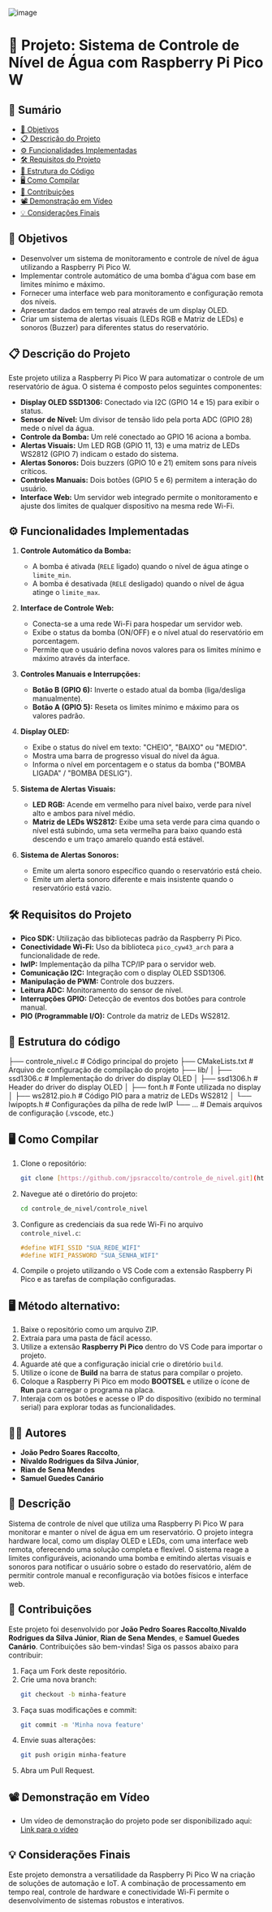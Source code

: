 ![image](https://github.com/user-attachments/assets/f2a5c9b8-6208-4723-8f46-1d74be421827)

# 👥 Projeto: Sistema de Controle de Nível de Água com Raspberry Pi Pico W

## 📑 Sumário

- [🎯 Objetivos](#-objetivos)
- [📋 Descrição do Projeto](#-descrição-do-projeto)
- [⚙️ Funcionalidades Implementadas](#️-funcionalidades-implementadas)
- [🛠️ Requisitos do Projeto](#️-requisitos-do-projeto)
- [📂 Estrutura do Código](#-estrutura-do-código)
- [🖥️ Como Compilar](#️-como-compilar)
- [🤝 Contribuições](#-contribuições)
- [📽️ Demonstração em Vídeo](#️-demonstração-em-vídeo)
- [💡 Considerações Finais](#-considerações-finais)

## 🎯 Objetivos

- Desenvolver um sistema de monitoramento e controle de nível de água utilizando a Raspberry Pi Pico W.
- Implementar controle automático de uma bomba d'água com base em limites mínimo e máximo.
- Fornecer uma interface web para monitoramento e configuração remota dos níveis.
- Apresentar dados em tempo real através de um display OLED.
- Criar um sistema de alertas visuais (LEDs RGB e Matriz de LEDs) e sonoros (Buzzer) para diferentes status do reservatório.

## 📋 Descrição do Projeto

Este projeto utiliza a Raspberry Pi Pico W para automatizar o controle de um reservatório de água. O sistema é composto pelos seguintes componentes:

- **Display OLED SSD1306:** Conectado via I2C (GPIO 14 e 15) para exibir o status.
- **Sensor de Nível:** Um divisor de tensão lido pela porta ADC (GPIO 28) mede o nível da água.
- **Controle da Bomba:** Um relé conectado ao GPIO 16 aciona a bomba.
- **Alertas Visuais:** Um LED RGB (GPIO 11, 13) e uma matriz de LEDs WS2812 (GPIO 7) indicam o estado do sistema.
- **Alertas Sonoros:** Dois buzzers (GPIO 10 e 21) emitem sons para níveis críticos.
- **Controles Manuais:** Dois botões (GPIO 5 e 6) permitem a interação do usuário.
- **Interface Web:** Um servidor web integrado permite o monitoramento e ajuste dos limites de qualquer dispositivo na mesma rede Wi-Fi.

## ⚙️ Funcionalidades Implementadas

1.  **Controle Automático da Bomba:**
    - A bomba é ativada (`RELE` ligado) quando o nível de água atinge o `limite_min`.
    - A bomba é desativada (`RELE` desligado) quando o nível de água atinge o `limite_max`.

2.  **Interface de Controle Web:**
    - Conecta-se a uma rede Wi-Fi para hospedar um servidor web.
    - Exibe o status da bomba (ON/OFF) e o nível atual do reservatório em porcentagem.
    - Permite que o usuário defina novos valores para os limites mínimo e máximo através da interface.

3.  **Controles Manuais e Interrupções:**
    - **Botão B (GPIO 6):** Inverte o estado atual da bomba (liga/desliga manualmente).
    - **Botão A (GPIO 5):** Reseta os limites mínimo e máximo para os valores padrão.

4.  **Display OLED:**
    - Exibe o status do nível em texto: "CHEIO", "BAIXO" ou "MEDIO".
    - Mostra uma barra de progresso visual do nível da água.
    - Informa o nível em porcentagem e o status da bomba ("BOMBA LIGADA" / "BOMBA DESLIG").

5.  **Sistema de Alertas Visuais:**
    - **LED RGB:** Acende em vermelho para nível baixo, verde para nível alto e ambos para nível médio.
    - **Matriz de LEDs WS2812:** Exibe uma seta verde para cima quando o nível está subindo, uma seta vermelha para baixo quando está descendo e um traço amarelo quando está estável.

6.  **Sistema de Alertas Sonoros:**
    - Emite um alerta sonoro específico quando o reservatório está cheio.
    - Emite um alerta sonoro diferente e mais insistente quando o reservatório está vazio.

## 🛠️ Requisitos do Projeto

- **Pico SDK:** Utilização das bibliotecas padrão da Raspberry Pi Pico.
- **Conectividade Wi-Fi:** Uso da biblioteca `pico_cyw43_arch` para a funcionalidade de rede.
- **lwIP:** Implementação da pilha TCP/IP para o servidor web.
- **Comunicação I2C:** Integração com o display OLED SSD1306.
- **Manipulação de PWM:** Controle dos buzzers.
- **Leitura ADC:** Monitoramento do sensor de nível.
- **Interrupções GPIO:** Detecção de eventos dos botões para controle manual.
- **PIO (Programmable I/O):** Controle da matriz de LEDs WS2812.

## 📂 Estrutura do código

├── controle_nivel.c         # Código principal do projeto
├── CMakeLists.txt           # Arquivo de configuração de compilação do projeto
├── lib/
│   ├── ssd1306.c            # Implementação do driver do display OLED
│   ├── ssd1306.h            # Header do driver do display OLED
│   ├── font.h               # Fonte utilizada no display
│   ├── ws2812.pio.h         # Código PIO para a matriz de LEDs WS2812
│   └── lwipopts.h           # Configurações da pilha de rede lwIP
└── ...                      # Demais arquivos de configuração (.vscode, etc.)

## 🖥️ Como Compilar

1.  Clone o repositório:
    ```bash
    git clone [https://github.com/jpsraccolto/controle_de_nivel.git](https://github.com/jpsraccolto/controle_de_nivel.git)
    ```
2.  Navegue até o diretório do projeto:
    ```bash
    cd controle_de_nivel/controle_nivel
    ```
3.  Configure as credenciais da sua rede Wi-Fi no arquivo `controle_nivel.c`:
    ```c
    #define WIFI_SSID "SUA_REDE_WIFI"
    #define WIFI_PASSWORD "SUA_SENHA_WIFI"
    ```
4.  Compile o projeto utilizando o VS Code com a extensão Raspberry Pi Pico e as tarefas de compilação configuradas.

## 🖥️ Método alternativo:

1.  Baixe o repositório como um arquivo ZIP.
2.  Extraia para uma pasta de fácil acesso.
3.  Utilize a extensão **Raspberry Pi Pico** dentro do VS Code para importar o projeto.
4.  Aguarde até que a configuração inicial crie o diretório `build`.
5.  Utilize o ícone de **Build** na barra de status para compilar o projeto.
6.  Coloque a Raspberry Pi Pico em modo **BOOTSEL** e utilize o ícone de **Run** para carregar o programa na placa.
7.  Interaja com os botões e acesse o IP do dispositivo (exibido no terminal serial) para explorar todas as funcionalidades.

## 🧑‍💻 Autores
- **João Pedro Soares Raccolto**,
- **Nivaldo Rodrigues da Silva Júnior**,
- **Rian de Sena Mendes**
- **Samuel Guedes Canário**

## 📝 Descrição

Sistema de controle de nível que utiliza uma Raspberry Pi Pico W para monitorar e manter o nível de água em um reservatório. O projeto integra hardware local, como um display OLED e LEDs, com uma interface web remota, oferecendo uma solução completa e flexível. O sistema reage a limites configuráveis, acionando uma bomba e emitindo alertas visuais e sonoros para notificar o usuário sobre o estado do reservatório, além de permitir controle manual e reconfiguração via botões físicos e interface web.

## 🤝 Contribuições

Este projeto foi desenvolvido por **João Pedro Soares Raccolto**,**Nivaldo Rodrigues da Silva Júnior**,
**Rian de Sena Mendes**,
e **Samuel Guedes Canário**. Contribuições são bem-vindas! Siga os passos abaixo para contribuir:

1.  Faça um Fork deste repositório.
2.  Crie uma nova branch:
    ```bash
    git checkout -b minha-feature
    ```
3.  Faça suas modificações e commit:
    ```bash
    git commit -m 'Minha nova feature'
    ```
4.  Envie suas alterações:
    ```bash
    git push origin minha-feature
    ```
5.  Abra um Pull Request.

## 📽️ Demonstração em Vídeo

- Um vídeo de demonstração do projeto pode ser disponibilizado aqui: [Link para o vídeo](https://drive.google.com/drive/folders/1JETavgzeSnB6-2uaEOxAcaWOotPkdZKv?usp=sharing)

## 💡 Considerações Finais

Este projeto demonstra a versatilidade da Raspberry Pi Pico W na criação de soluções de automação e IoT. A combinação de processamento em tempo real, controle de hardware e conectividade Wi-Fi permite o desenvolvimento de sistemas robustos e interativos.
